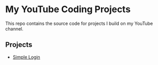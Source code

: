 # My YouTube Coding Projects

This repo contains the source code for projects I build on my YouTube channel.

## Projects
- [Simple Login](./project-1-animated-login)
